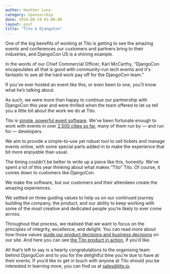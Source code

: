 ```yaml
---
author: Heather Luna
category: Sponsorship
date: 2019-09-19 01:00:00
layout: post
title: "Tito & DjangoCon"
---
```


One of the big benefits of working at Tito is getting to see the amazing events and conferences our customers and partners bring to their industries, and DjangoCon US is a shining example.

In the words of our Chief Commercial Officer, Karl McCarthy, “DjangoCon encapsulates all that is good with community-run tech events and it's fantastic to see all the hard work pay off for the DjangoCon team.”

If you’ve ever hosted an event like this, or even been to one, you’ll know what he’s talking about.

As such, we were more than happy to continue our partnership with DjangoCon this year and were thrilled when the team offered to let us tell you a little bit about the work we do at Tito.

Tito is [simple, powerful event software](https://ti.to/features). We’ve been fortunate enough to work with events in over [2,500 cities so far](https://ti.to/about), many of them run by — and run for — developers.

We aim to provide a simple-to-use yet robust tool to sell tickets and manage events online, with some special parts added in to make the experience that bit more enjoyable than usual.

The timing couldn’t be better to write up a piece like this, honestly. We’ve spent a lot of this year thinking about what makes “Tito” Tito. Of course, it comes down to customers like DjangoCon.

We make the software, but our customers and their attendees create the amazing experiences.

We settled on three guiding values to help us on our continued journey building the company, the product, and our ability to keep working with some of the most creative and dedicated people you’re likely to ever come across.

Throughout that process, we realised that we want to focus on the principles of integrity, excellence, and delight. You can read more about how those values [guide our product decisions and business decisions](https://blog.tito.io/posts/the-value-of-integrity/) on our site. And here you can see [the Tito product in action](https://youtu.be/f5fRBZykYA8), if you’d like.

All that’s left to say is a hearty congratulations to the organising team behind DjangoCon and to you for the delightful time you’re due to have at their events. If you’d like to get in touch with anyone at Tito should you be interested in learning more, you can find us at [sales@tito.io](mailto:sales@tito.io).
